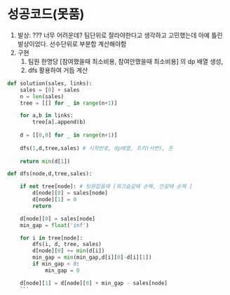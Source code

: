 # 성공코드(못품)

1. 발상: ??? 너무 어려운데? 팀단위로 잘라야한다고 생각하고 고민했는데 아예 틀린 발상이었다. 선수단위로 부분합 계산해야함 
2. 구현
    1. 팀원 한명당 [참여했을때 최소비용, 참여안했을때 최소비용] 의 dp 배열 생성,
    2. dfs 활용하여 거듭 계산

```python
def solution(sales, links):
    sales = [0] + sales
    n = len(sales)
    tree = [[] for _ in range(n+1)]

    for a,b in links:
        tree[a].append(b)
    
    d = [[0,0] for _ in range(n+1)]
    
    dfs(1,d,tree,sales) # 시작번호, dp배열, 트리(사번), 돈 
        
    return min(d[1])

def dfs(node,d,tree,sales):

    if not tree[node]: # 팀원없을때 [워크숍갈때 손해, 안갈때 손해 ]
        d[node][0] = sales[node]
        d[node][1] = 0
        return

    d[node][0] = sales[node] 
    min_gap = float('inf')

    for i in tree[node]:
        dfs(i, d, tree, sales)
        d[node][0] += min(d[i])
        min_gap = min(min_gap,d[i][0]-d[i][1])
        if min_gap < 0:
            min_gap = 0

    d[node][1] = d[node][0] + min_gap - sales[node]
    ```